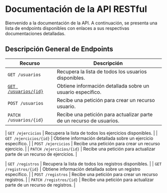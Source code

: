 # Documentación de la API RESTful

Bienvenido a la documentación de la API. A continuación, se presenta una lista
de endpoints disponibles con enlaces a sus respectivas documentaciones detalladas.

## Descripción General de Endpoints

| Recurso                    | Descripción |
| -------------------------- | ----------- |
| `GET /usuarios`               | Recupera la lista de todos los usuarios disponibles. |
| [`GET /usuarios/{id}`](./endpoints//get-usuarios-id.md)          | Obtiene información detallada sobre un usuario específico. |
| `POST /usuarios`               | Recibe una petición para crear un recurso usuario. |
| `PATCH /usuarios/{id}`               | Recibe una petición para actualizar parte de un recurso de usuarios. |


| `GET /ejercicios`              | Recupera la lista de todos los ejercicios disponibles. |
| `GET /ejercicios/{id}`        | Obtiene información detallada sobre un ejercicio específico. |
| `POST /ejercicios`               | Recibe una petición para crear un recurso ejercicio. |
| `PATCH /ejercicios/{id}`               | Recibe una petición para actualizar parte de un recurso de ejercicios. |

| `GET /registros`             | Recupera la lista de todos los registros disponibles. |
| `GET /registros/{id}`        | Obtiene información detallada sobre un registro específico. |
| `POST /registros`               | Recibe una petición para crear un recurso registros. |
| `PATCH /registros/{id}`               | Recibe una petición para actualizar parte de un recurso de registros. |
